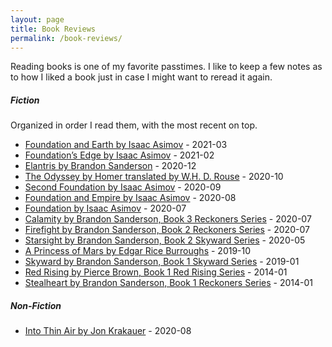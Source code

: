 ```yaml
---
layout: page
title: Book Reviews
permalink: /book-reviews/
---
```


Reading books is one of my favorite passtimes. I like to keep a few notes as to how I liked a book just in case I might want to reread it again.

##### Fiction
Organized in order I read them, with the most recent on top.

- [Foundation and Earth by Isaac Asimov](https://tactictalisman.github.io/2021/03/05/foundation-and-earth.html) - 2021-03
- [Foundation’s Edge by Isaac Asimov](https://tactictalisman.github.io/2021/02/16/foundations-edge.html) - 2021-02
- [Elantris by Brandon Sanderson](https://tactictalisman.github.io/2020/12/08/elantris.html) - 2020-12
- [The Odyssey by Homer translated by W.H. D. Rouse](https://tactictalisman.github.io/2020/10/26/the-odyssey.html) - 2020-10
- [Second Foundation by Isaac Asimov](https://tactictalisman.github.io/2020/09/14/second-foundation.html) - 2020-09
- [Foundation and Empire by Isaac Asimov](https://tactictalisman.github.io/2020/08/19/foundation-and-empire.html) - 2020-08
- [Foundation by Isaac Asimov](https://tactictalisman.github.io/2020/07/22/foundation.html) - 2020-07
- [Calamity by Brandon Sanderson, Book 3 Reckoners Series](https://tactictalisman.github.io/2020/07/01/calamity.html) - 2020-07
- [Firefight by Brandon Sanderson, Book 2 Reckoners Series](https://tactictalisman.github.io/2020/06/07/firefight.html) - 2020-07
- [Starsight by Brandon Sanderson, Book 2 Skyward Series](https://tactictalisman.github.io/2020/05/01/starsight.html) - 2020-05
- [A Princess of Mars by Edgar Rice Burroughs](https://tactictalisman.github.io/2019/10/01/princess-of-mars.html) - 2019-10
- [Skyward by Brandon Sanderson, Book 1 Skyward Series](https://tactictalisman.github.io/2019/01/03/skyward.html) - 2019-01
- [Red Rising by Pierce Brown, Book 1 Red Rising Series](https://tactictalisman.github.io/2018/10/01/red-rising.html) - 2014-01
- [Stealheart by Brandon Sanderson, Book 1 Reckoners Series](https://tactictalisman.github.io/2014/01/15/steelheart.html) - 2014-01


##### Non-Fiction

- [Into Thin Air by Jon Krakauer](https://tactictalisman.github.io/2020/08/12/into-thin-air.html) - 2020-08
